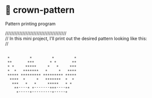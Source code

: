 # 👑 crown-pattern
Pattern printing program

///////////////////////////////////////\
// In this mini project, I'll print out the desired pattern looking like this:\
//

```

 ✭         ✭         ✭         ✭
 ✭✭       ✭✭✭       ✭ ✭       ✭✭
 ✭ ✭     ✭✭✭✭✭     ✭   ✭     ✭✭✭
 ✭  ✭   ✭✭✭✭✭✭✭   ✭     ✭   ✭✭✭✭
 ✭✭✭✭✭ ✭✭✭✭✭✭✭✭✭ ✭✭✭✭✭✭✭✭✭ ✭✭✭✭✭
  ✭✭✭✭  ✭     ✭   ✭✭✭✭✭✭✭  ✭  ✭
   ✭✭✭   ✭   ✭     ✭✭✭✭✭   ✭ ✭
    ✭✭----✭ ✭-------✭✭✭----✭✭
     ✭-----✭---------✭-----✭

```
